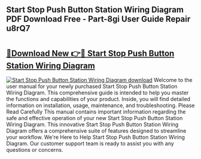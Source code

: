 ## Start Stop Push Button Station Wiring Diagram PDF Download Free - Part-8gi User Guide Repair u8rQ7

# <h2><a href="http://dfpwsf.blite.top/?on=Start+Stop+Push+Button+Station+Wiring+Diagram">🔗Download New 👉🔴 Start Stop Push Button Station Wiring Diagram</a></h2>

[![Start Stop Push Button Station Wiring Diagram download](https://i.imgur.com/lujVjoI.png)](http://dfpwsf.blite.top/?on=Start+Stop+Push+Button+Station+Wiring+Diagram)
Welcome to the user manual for your newly purchased Start Stop Push Button Station Wiring Diagram. This comprehensive guide is intended to help you master the functions and capabilities of your product. Inside, you will find detailed information on installation, usage, maintenance, and troubleshooting. Please Read Carefully This manual contains important information regarding the safe and effective operation of your new Start Stop Push Button Station Wiring Diagram. This innovative Start Stop Push Button Station Wiring Diagram offers a comprehensive suite of features designed to streamline your workflow. We're Here to Help Start Stop Push Button Station Wiring Diagram. Our customer support team is ready to assist you with any questions or concerns.
